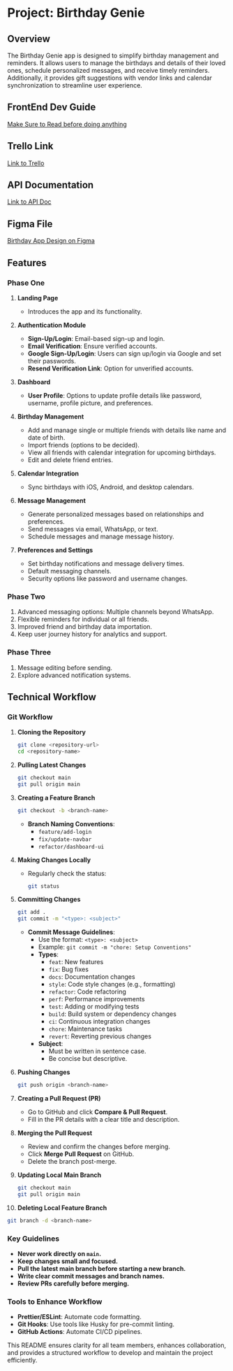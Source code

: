# Project: Birthday Genie

## Overview

The Birthday Genie app is designed to simplify birthday management and reminders. It allows users to manage the birthdays and details of their loved ones, schedule personalized messages, and receive timely reminders. Additionally, it provides gift suggestions with vendor links and calendar synchronization to streamline user experience.

## FrontEnd Dev Guide

[Make Sure to Read before doing anything](https://drive.google.com/file/d/100yRDjBkB0zniGTVbZx4B3EZAWKfiFtI/view?usp=sharing)

## Trello Link

[Link to Trello](https://trello.com/b/5B4jpmnk/birthday-app)

## API Documentation

[Link to API Doc](#)

## Figma File

[Birthday App Design on Figma](https://www.figma.com/design/k3Bb59Eo60vbiQUmiopR2Q/Birthday-App?node-id=291-32254&p=f&t=ZhvsKGeS2MH0ooVm-0)

## Features

### Phase One

1. **Landing Page**

   - Introduces the app and its functionality.

2. **Authentication Module**

   - **Sign-Up/Login**: Email-based sign-up and login.
   - **Email Verification**: Ensure verified accounts.
   - **Google Sign-Up/Login**: Users can sign up/login via Google and set their passwords.
   - **Resend Verification Link**: Option for unverified accounts.

3. **Dashboard**

   - **User Profile**: Options to update profile details like password, username, profile picture, and preferences.

4. **Birthday Management**

   - Add and manage single or multiple friends with details like name and date of birth.
   - Import friends (options to be decided).
   - View all friends with calendar integration for upcoming birthdays.
   - Edit and delete friend entries.

5. **Calendar Integration**

   - Sync birthdays with iOS, Android, and desktop calendars.

6. **Message Management**

   - Generate personalized messages based on relationships and preferences.
   - Send messages via email, WhatsApp, or text.
   - Schedule messages and manage message history.

7. **Preferences and Settings**
   - Set birthday notifications and message delivery times.
   - Default messaging channels.
   - Security options like password and username changes.

### Phase Two

1. Advanced messaging options: Multiple channels beyond WhatsApp.
2. Flexible reminders for individual or all friends.
3. Improved friend and birthday data importation.
4. Keep user journey history for analytics and support.

### Phase Three

1. Message editing before sending.
2. Explore advanced notification systems.

## Technical Workflow

### Git Workflow

1. **Cloning the Repository**

   ```bash
   git clone <repository-url>
   cd <repository-name>
   ```

2. **Pulling Latest Changes**

   ```bash
   git checkout main
   git pull origin main
   ```

3. **Creating a Feature Branch**

   ```bash
   git checkout -b <branch-name>
   ```

   - **Branch Naming Conventions**:
     - `feature/add-login`
     - `fix/update-navbar`
     - `refactor/dashboard-ui`

4. **Making Changes Locally**

   - Regularly check the status:
     ```bash
     git status
     ```

5. **Committing Changes**

   ```bash
   git add .
   git commit -m "<type>: <subject>"
   ```

   - **Commit Message Guidelines**:
     - Use the format: `<type>: <subject>`
     - Example: `git commit -m "chore: Setup Conventions"`
     - **Types**:
       - `feat`: New features
       - `fix`: Bug fixes
       - `docs`: Documentation changes
       - `style`: Code style changes (e.g., formatting)
       - `refactor`: Code refactoring
       - `perf`: Performance improvements
       - `test`: Adding or modifying tests
       - `build`: Build system or dependency changes
       - `ci`: Continuous integration changes
       - `chore`: Maintenance tasks
       - `revert`: Reverting previous changes
     - **Subject**:
       - Must be written in sentence case.
       - Be concise but descriptive.

6. **Pushing Changes**

   ```bash
   git push origin <branch-name>
   ```

7. **Creating a Pull Request (PR)**

   - Go to GitHub and click **Compare & Pull Request**.
   - Fill in the PR details with a clear title and description.

8. **Merging the Pull Request**

   - Review and confirm the changes before merging.
   - Click **Merge Pull Request** on GitHub.
   - Delete the branch post-merge.

9. **Updating Local Main Branch**

   ```bash
   git checkout main
   git pull origin main
   ```

10. **Deleting Local Feature Branch**

```bash
git branch -d <branch-name>
```

### Key Guidelines

- **Never work directly on `main`.**
- **Keep changes small and focused.**
- **Pull the latest main branch before starting a new branch.**
- **Write clear commit messages and branch names.**
- **Review PRs carefully before merging.**

### Tools to Enhance Workflow

- **Prettier/ESLint**: Automate code formatting.
- **Git Hooks**: Use tools like Husky for pre-commit linting.
- **GitHub Actions**: Automate CI/CD pipelines.

This README ensures clarity for all team members, enhances collaboration, and provides a structured workflow to develop and maintain the project efficiently.
